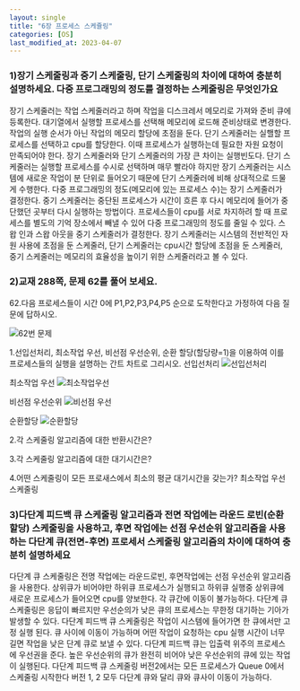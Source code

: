 ```yaml
---
layout: single
title: "6장 프로세스 스케쥴링"
categories: [OS]
last_modified_at: 2023-04-07
---
```


### 1)장기 스케줄링과 중기 스케줄링, 단기 스케줄링의 차이에 대하여 충분히 설명하세요. 다중 프로그래밍의 정도를 결정하는 스케줄링은 무엇인가요
장기 스케줄러는 작업 스케줄러라고 하며 작업을 디스크레서 메모리로 가져와 준비 큐에 등록한다. 대기열에서 실행할 프로세스를 선택해 메모리에 로드해 준비상태로 변경한다. 작업의 실행 순서가 아닌 작업의 메모리 할당에 초점을 둔다. 단기 스케줄러는 실핼할 
프로세스를 선택하고 cpu를 할당한다. 이때 프로세스가 실행하는데 필요한 자원 요청이 만족되어야 한다. 장기 스케줄러와 단기 스케줄러의 가장 큰 차이는 실행빈도다. 단기 스케줄러는 실행할 프로세스를 수시로 선택하며 매무 빨라야 하지만
장기 스케줄러는 시스템에 새로운 작업이 분 단위로 들어오기 때문에 단기 스케줄러에 비해 상대적으로 드물게 수행한다. 다중 프로그래밍의 정도(메모리에 있는 프로세스 수)는 장기 스케줄러가 결정한다. 중기 스케줄러는 중단된 프로세스가 시간이 흐른 후 다시 메모리에 
들어가 중단했던 곳부터 다시 실행하는 방법이다. 프로세스들이 cpu를 서로 차지하려 할 때 프로세스를 별도의 기억 장소에서 빼낼 수 있어 다중 프로그래밍의 정도를 줄일 수 있다. 스왑 인과 스왑 아웃을 중기 스케줄러가 결정한다.
장기 스케줄러는 시스템의 전반적인 자원 사용에 초점을 둔 스케줄러, 단기 스케줄러는 cpu시간 할당에 초점을 둔 스케줄러, 중기 스케줄러는 메모리의 효율성을 높이기 위한 스케줄러라고 볼 수 있다.


### 2)교재 288쪽, 문제 62를 풀어 보세요.
62.다음 프로세스들이 시간 0에 P1,P2,P3,P4,P5 순으로 도착한다고 가정하여 다음 질문에 답하시오.

![62번 문제](https://user-images.githubusercontent.com/48408195/231655683-b76302f6-f15f-48d5-a8a5-9bf8d6340f70.PNG)


1.선입선처리, 최소작업 우선, 비선점 우선순위, 순환 할당(할당량=1)을 이용하여 이를 프로세스들의 실행을 설명하는 간트 차트로 그리시오.
선입선처리
![선입선처리](https://user-images.githubusercontent.com/48408195/231655719-b17dcd14-5dca-4e12-ae4b-de816dfb53ad.PNG)

최소작업 우선
![최소작업우선](https://user-images.githubusercontent.com/48408195/231655765-01c9fcd5-0d7f-4db5-9dd3-a9536aa36315.PNG)

비선점 우선순위
![비선점 우선](https://user-images.githubusercontent.com/48408195/231655790-0a1a10ae-0e4c-4f93-8e99-8a9d7ff6e0b0.PNG)

순환할당
![순환할당](https://user-images.githubusercontent.com/48408195/231655812-b3b95957-f989-4a3f-af1f-b1d37ddaeb34.PNG)


2.각 스케줄링 알고리즘에 대한 반환시간은?


3.각 스케줄링 알고리즘에 대한 대기시간은?


4.어떤 스케줄링이 모든 프로새스에서 최소의 평균 대기시간을 갖는가?
최소작업 우선 스케줄링


### 3)다단계 피드백 큐 스케줄링 알고리즘과 전면 작업에는 라운드 로빈(순환 할당) 스케줄링을 사용하고, 후면 작업에는 선점 우선순위 알고리즘을 사용하는 다단계 큐(전면-후면) 프로세서 스케줄링 알고리즘의 차이에 대하여 충분히 설명하세요
다단계 큐 스케줄링은 전명 작업에는 라운드로빈, 후면작업에는 선점 우선순위 알고리즘을 사용한다. 상위큐가 비어야만 하위큐 프로세스가 실행되고 하위큐 실행중 상위큐에 새로운 프로세스가 들어오면 cpu를 양보한다. 각 큐간에 이동이 불가능하다. 다단계 큐 스케줄링은 응답이 빠르지만 우선순의가 낮은 큐의 프로세스는 무한정 대기하는 기아가 발생할 수 있다. 다단계 피드백 큐 스케줄링은 작업이 시스템에 들어가면 한 큐에서만 고정 실행 된다. 큐 사이에 이동이 가능하며 어떤 작업이 요청하는 cpu 실행 시간이 너무 길면 작업을 낮은 단계 큐로 보낼 수 있다. 다단계 피드백 큐는 입출력 위주의 프로세스에 우선권을 준다. 높은 우선순위의 큐가 완전히 비어야 낮은 우선순위의 큐에 있는 작업이 실행된다. 다단계 피드백 큐 스케줄링 버전2에서는 모든 프로세스가 Queue 0에서 스케줄링 시작한다 버전 1, 2 모두 다단계 큐와 달리 큐와 큐사이 이동이 가능하다.
